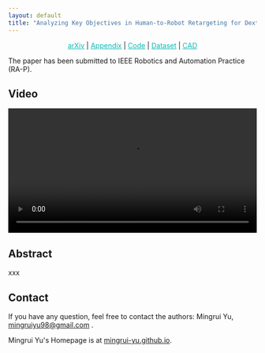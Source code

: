 ```yaml
---
layout: default
title: "Analyzing Key Objectives in Human-to-Robot Retargeting for Dexterous Manipulation"
---
```


<p style="text-align: center;"> 
<a href="https://mingrui-yu.github.io/retargeting/" style="color: #0ABAB5; text-decoration: underline;">arXiv</a> |
<a href="https://github.com/Mingrui-Yu/retargeting" style="color: #0ABAB5; text-decoration: underline;">Appendix</a> |
<a href="https://github.com/Mingrui-Yu/retargeting" style="color: #0ABAB5; text-decoration: underline;">Code</a> | 
<a href="https://github.com/Mingrui-Yu/retargeting" style="color: #0ABAB5; text-decoration: underline;">Dataset</a> |
<a href="https://github.com/Mingrui-Yu/retargeting" style="color: #0ABAB5; text-decoration: underline;">CAD</a>
</p>

The paper has been submitted to IEEE Robotics and Automation Practice (RA-P).

## Video

<video controls style="width: 100%; height: auto;">
    <source src="./final.mp4" type="video/mp4">
</video>

## Abstract

xxx

## Contact

If you have any question, feel free to contact the authors: Mingrui Yu, [mingruiyu98@gmail.com](mailto:mingruiyu98@gmail.com) .

Mingrui Yu's Homepage is at [mingrui-yu.github.io](https://mingrui-yu.github.io).
